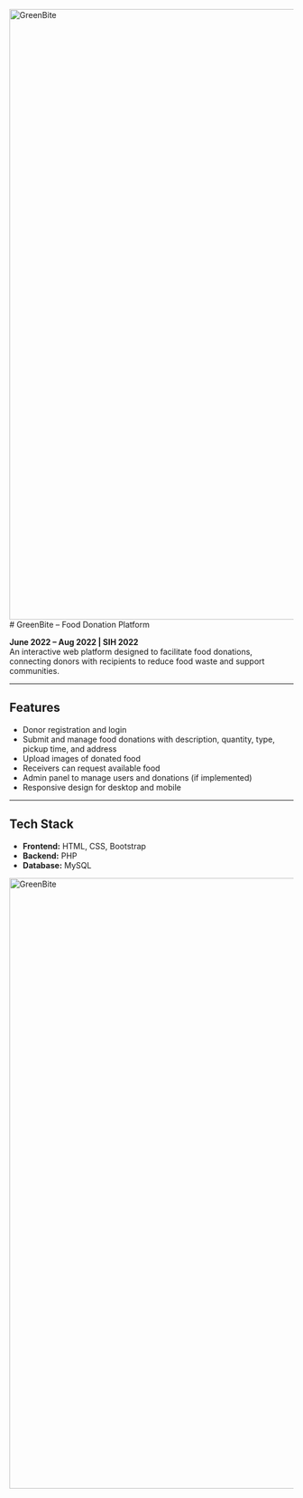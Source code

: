 <img width="1920" height="1080" alt="GreenBite" src="https://github.com/user-attachments/assets/9c3324c6-077f-4a69-9df1-a425a0a1699f" /># GreenBite – Food Donation Platform

**June 2022 – Aug 2022 | SIH 2022**  
An interactive web platform designed to facilitate food donations, connecting donors with recipients to reduce food waste and support communities.

---

## Features

- Donor registration and login
- Submit and manage food donations with description, quantity, type, pickup time, and address
- Upload images of donated food
- Receivers can request available food
- Admin panel to manage users and donations (if implemented)
- Responsive design for desktop and mobile

---

## Tech Stack

- **Frontend:** HTML, CSS, Bootstrap  
- **Backend:** PHP  
- **Database:** MySQL  



<img width="1920" height="1080" alt="GreenBite" src="https://github.com/user-attachments/assets/108b6c36-7f3f-4255-9120-2bc8d255e172" />
